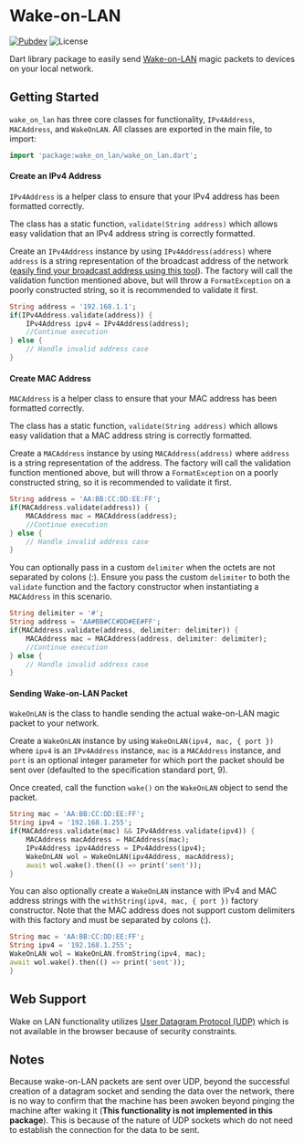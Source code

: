 # Wake-on-LAN

[![Pubdev][pubdev-shield]][pubdev]
![License][license-shield]

Dart library package to easily send [Wake-on-LAN](https://en.wikipedia.org/wiki/Wake-on-LAN) magic packets to devices on your local network.

## Getting Started

`wake_on_lan` has three core classes for functionality, `IPv4Address`, `MACAddress`, and `WakeOnLAN`. All classes are exported in the main file, to import:

```dart
import 'package:wake_on_lan/wake_on_lan.dart';
```

#### Create an IPv4 Address

`IPv4Address` is a helper class to ensure that your IPv4 address has been formatted correctly.

The class has a static function, `validate(String address)` which allows easy validation that an IPv4 address string is correctly formatted.

Create an `IPv4Address` instance by using `IPv4Address(address)` where `address` is a string representation of the broadcast address of the network ([easily find your broadcast address using this tool](https://remotemonitoringsystems.ca/broadcast.php)). The factory will call the validation function mentioned above, but will throw a `FormatException` on a poorly constructed string, so it is recommended to validate it first.

```dart
String address = '192.168.1.1';
if(IPv4Address.validate(address)) {
    IPv4Address ipv4 = IPv4Address(address);
    //Continue execution
} else {
    // Handle invalid address case
}
```

#### Create MAC Address

`MACAddress` is a helper class to ensure that your MAC address has been formatted correctly.

The class has a static function, `validate(String address)` which allows easy validation that a MAC address string is correctly formatted.

Create a `MACAddress` instance by using `MACAddress(address)` where `address` is a string representation of the address. The factory will call the validation function mentioned above, but will throw a `FormatException` on a poorly constructed string, so it is recommended to validate it first.

```dart
String address = 'AA:BB:CC:DD:EE:FF';
if(MACAddress.validate(address)) {
    MACAddress mac = MACAddress(address);
    //Continue execution
} else {
    // Handle invalid address case
}
```

You can optionally pass in a custom `delimiter` when the octets are not separated by colons (:). Ensure you pass the custom `delimiter` to both the `validate` function and the factory constructor when instantiating a `MACAddress` in this scenario.

```dart
String delimiter = '#';
String address = 'AA#BB#CC#DD#EE#FF';
if(MACAddress.validate(address, delimiter: delimiter)) {
    MACAddress mac = MACAddress(address, delimiter: delimiter);
    //Continue execution
} else {
    // Handle invalid address case
}
```

#### Sending Wake-on-LAN Packet

`WakeOnLAN` is the class to handle sending the actual wake-on-LAN magic packet to your network.

Create a `WakeOnLAN` instance by using `WakeOnLAN(ipv4, mac, { port })` where `ipv4` is an `IPv4Address` instance, `mac` is a `MACAddress` instance, and `port` is an optional integer parameter for which port the packet should be sent over (defaulted to the specification standard port, 9).

Once created, call the function `wake()` on the `WakeOnLAN` object to send the packet.

```dart
String mac = 'AA:BB:CC:DD:EE:FF';
String ipv4 = '192.168.1.255';
if(MACAddress.validate(mac) && IPv4Address.validate(ipv4)) {
    MACAddress macAddress = MACAddress(mac);
    IPv4Address ipv4Address = IPv4Address(ipv4);
    WakeOnLAN wol = WakeOnLAN(ipv4Address, macAddress);
    await wol.wake().then(() => print('sent'));
}
```

You can also optionally create a `WakeOnLAN` instance with IPv4 and MAC address strings with the `withString(ipv4, mac, { port })` factory constructor. Note that the MAC address does not support custom delimiters with this factory and must be separated by colons (:).

```dart
String mac = 'AA:BB:CC:DD:EE:FF';
String ipv4 = '192.168.1.255';
WakeOnLAN wol = WakeOnLAN.fromString(ipv4, mac);
await wol.wake().then(() => print('sent'));
}
```

## Web Support

Wake on LAN functionality utilizes [User Datagram Protocol (UDP)](https://en.wikipedia.org/wiki/User_Datagram_Protocol) which is not available in the browser because of security constraints.

## Notes

Because wake-on-LAN packets are sent over UDP, beyond the successful creation of a datagram socket and sending the data over the network, there is no way to confirm that the machine has been awoken beyond pinging the machine after waking it (**This functionality is not implemented in this package**). This is because of the nature of UDP sockets which do not need to establish the connection for the data to be sent.

[license-shield]: https://img.shields.io/github/license/ProjectVagabond/wake-on-lan?style=for-the-badge
[pubdev]: https://pub.dev/packages/wake_on_lan/
[pubdev-shield]: https://img.shields.io/pub/v/wake_on_lan.svg?style=for-the-badge
